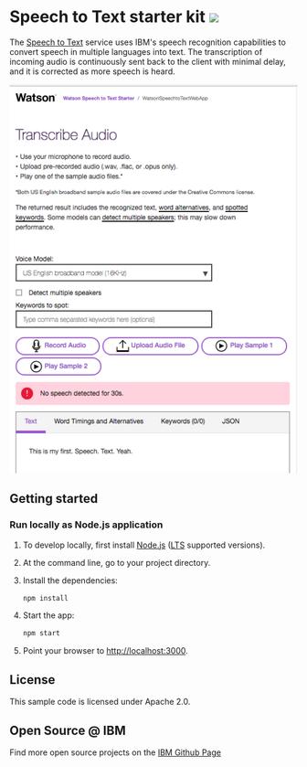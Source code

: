 # Speech to Text starter kit [![](https://img.shields.io/badge/bluemix-powered-blue.svg)](https://bluemix.net)

The [Speech to Text](https://www.ibm.com/watson/services/speech-to-text/) service uses IBM's speech recognition capabilities to convert speech in multiple languages into text. The transcription of incoming audio is continuously sent back to the client with minimal delay, and it is corrected as more speech is heard.

![screenshot](screenshot.png)

## Getting started

### Run locally as Node.js application

1. To develop locally, first install [Node.js](https://nodejs.org) ([LTS](https://github.com/nodejs/Release) supported versions).

1. At the command line, go to your project directory.

1. Install the dependencies:

    ```sh
    npm install
    ```

1. Start the app:

    ```sh
    npm start
    ```

1. Point your browser to [http://localhost:3000](http://localhost:3000).

## License

  This sample code is licensed under Apache 2.0.

## Open Source @ IBM
  Find more open source projects on the [IBM Github Page](http://ibm.github.io/)
